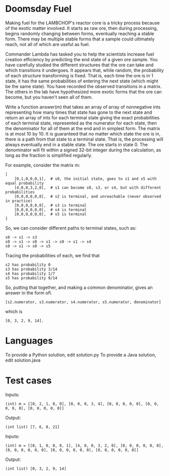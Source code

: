 Doomsday Fuel
=============

Making fuel for the LAMBCHOP's reactor core is a tricky process because of the exotic matter involved.
It starts as raw ore, then during processing, begins randomly changing between forms, eventually reaching a stable form.
There may be multiple stable forms that a sample could ultimately reach, not all of which are useful as fuel.

Commander Lambda has tasked you to help the scientists increase fuel creation efficiency by predicting the end state of
a given ore sample. You have carefully studied the different structures that the ore can take and which transitions it
undergoes. It appears that, while random, the probability of each structure transforming is fixed. That is, each time
the ore is in 1 state, it has the same probabilities of entering the next state (which might be the same state).  You
have recorded the observed transitions in a matrix. The others in the lab have hypothesized more exotic forms that the
ore can become, but you haven't seen all of them.

Write a function answer(m) that takes an array of array of nonnegative ints representing how many times that state has
gone to the next state and return an array of ints for each terminal state giving the exact probabilities of each 
terminal state, represented as the numerator for each state, then the denominator for all of them at the end and in 
simplest form. The matrix is at most 10 by 10. It is guaranteed that no matter which state the ore is in, there is a path
from that state to a terminal state. That is, the processing will always eventually end in a stable state. The ore starts
in state 0. The denominator will fit within a signed 32-bit integer during the calculation, as long as the fraction
is simplified regularly.

For example, consider the matrix m:

    [
        [0,1,0,0,0,1],  # s0, the initial state, goes to s1 and s5 with equal probability
        [4,0,0,3,2,0],  # s1 can become s0, s3, or s4, but with different probabilities
        [0,0,0,0,0,0],  # s2 is terminal, and unreachable (never observed in practice)
        [0,0,0,0,0,0],  # s3 is terminal
        [0,0,0,0,0,0],  # s4 is terminal
        [0,0,0,0,0,0],  # s5 is terminal 
    ]

So, we can consider different paths to terminal states, such as:


    s0 -> s1 -> s3
    s0 -> s1 -> s0 -> s1 -> s0 -> s1 -> s4
    s0 -> s1 -> s0 -> s5
    
    
Tracing the probabilities of each, we find that

    s2 has probability 0
    s3 has probability 3/14
    s4 has probability 1/7
    s5 has probability 9/14
    
So, putting that together, and making a common denominator, gives an answer in the form of\

    [s2.numerator, s3.numerator, s4.numerator, s5.numerator, denominator] 
   which is
   
    [0, 3, 2, 9, 14].

Languages
=========

To provide a Python solution, edit solution.py
To provide a Java solution, edit solution.java

Test cases
==========

Inputs:

    (int) m = [[0, 2, 1, 0, 0], [0, 0, 0, 3, 4], [0, 0, 0, 0, 0], [0, 0, 0, 0, 0], [0, 0, 0, 0, 0]]

Output:

    (int list) [7, 6, 8, 21]

Inputs:

    (int) m = [[0, 1, 0, 0, 0, 1], [4, 0, 0, 3, 2, 0], [0, 0, 0, 0, 0, 0], [0, 0, 0, 0, 0, 0], [0, 0, 0, 0, 0, 0], [0, 0, 0, 0, 0, 0]]

Output:

    (int list) [0, 3, 2, 9, 14]
